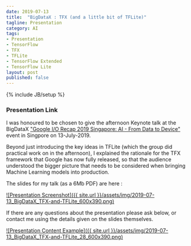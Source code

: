 ```yaml
---
date: 2019-07-13
title:  "BigDataX : TFX (and a little bit of TFLite)"
tagline: Presentation
category: AI
tags:
- Presentation
- TensorFlow
- TFX
- TFLite
- TensorFlow Extended
- TensorFlow Lite
layout: post
published: false
---
```

{% include JB/setup %}

### Presentation Link

I was honoured to be chosen to give the afternoon Keynote talk at 
the BigDataX ["Google I/O Recap 2019 Singapore: AI - From Data to Device"](https://www.meetup.com/BigDataX/events/262196916/) 
event in Singpore on 13-July-2019.

Beyond just introducing the key ideas in TFLite (which the group did practical work on in the afternoon),
I explained the rationale for the TFX framework that Google has now fully released, 
so that the audience understood the bigger picture that needs to be considered when bringing Machine Learning models into production.

The slides for my talk (as a 6Mb PDF) are here :

<a href="http://redcatlabs.com/downloads/2019-07-13_BigDataX_TFX-and-TFLite.pdf" target="_blank">
![Presentation Screenshot]({{ site.url }}/assets/img/2019-07-13_BigDataX_TFX-and-TFLite_600x390.png)
</a>

If there are any questions about the presentation please ask below, 
or contact me using the details given on the slides themselves.

<a href="http://redcatlabs.com/downloads/2019-07-13_BigDataX_TFX-and-TFLite.pdf" target="_blank">
![Presentation Content Example]({{ site.url }}/assets/img/2019-07-13_BigDataX_TFX-and-TFLite_28_600x390.png)
</a>


